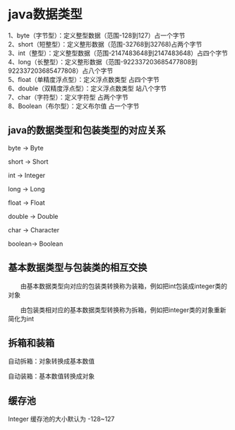 # java数据类型

1、byte（字节型）：定义整型数据（范围-128到127）占一个字节  
2、short（短整型）：定义整形数据（范围-32768到32768)占两个字节  
3、int（整型）：定义整型数据（范围-2147483648到2147483648）占四个字节  
4、long（长整型）：定义整形数据（范围-922337203685477808到922337203685477808）占八个字节  
5、float（单精度浮点型）：定义浮点数类型 占四个字节  
6、double（双精度浮点型）：定义浮点数类型 站八个字节  
7、char（字符型）：定义字符型 占两个字节  
8、Boolean（布尔型）：定义布尔值 占一个字节

## java的数据类型和包装类型的对应关系

byte → Byte

short → Short

int → Integer

long → Long

float → Float

double → Double

char → Character

boolean→ Boolean

## 基本数据类型与包装类的相互交换

　　由基本数据类型向对应的包装类转换称为装箱，例如把int包装成integer类的对象

　　由包装类相对应的基本数据类型转换称为拆箱，例如把integer类的对象重新简化为int

## 拆箱和装箱

自动拆箱：对象转换成基本数值

自动装箱：基本数值转换成对象

## 缓存池

Integer 缓存池的大小默认为 -128~127
